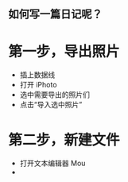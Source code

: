 如何写一篇日记呢？
---


# 第一步，导出照片

* 插上数据线
* 打开 iPhoto
* 选中需要导出的照片们
* 点击“导入选中照片”


# 第二步，新建文件

* 打开文本编辑器 Mou
* 